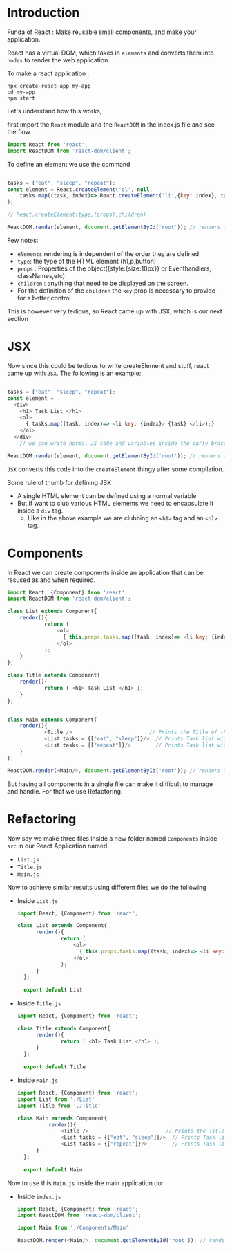 # Introduction

Funda of React : Make reusable small components, and make your application. 

React has a virtual DOM, which takes in `elements` and converts them into `nodes` to render the web application.

To make a react application :

```
npx create-react-app my-app
cd my-app
npm start
```

Let's understand how this works, 

first import the `React` module and the `ReactDOM` in the index.js file and see the flow

```js
import React from 'react';
import ReactDOM from 'react-dom/client';
```

To define an element we use the command 

```js

tasks = ["eat", "sleep", "repeat"];
const element = React.createElement('ol', null, 
    tasks.map((task, index)=> React.createElement('li',{key: index}, task) );
); 

// React.createElement(type,{props},children)

ReactDOM.render(element, document.getElementById('root')); // renders the element 
```
Few notes: 
- `elements` rendering is independent of the order they are defined 
- `type`: the type of the HTML element (h1,p,button)
- `props` : Properties of the object({style:{size:10px}} or Eventhandlers, classNames,etc)
- `children` : anything that need to be displayed on the screen.
- For the definition of the `children` the `key` prop is necessary to provide for a better control 

This is however very tedious, so React came up with JSX, which is our next section 

# JSX 

Now since this could be tedious to write createElement and stuff, react came up with `JSX`. The following is an example:

```js

tasks = ["eat", "sleep", "repeat"];
const element = 
  <div>
    <h1> Task List </h1> 
    <ol>
      { tasks.map((task, index)=> <li key: {index}> {task} </li>);}
    </ol>
  </div>
    // we can write normal JS code and variables inside the curly braces

ReactDOM.render(element, document.getElementById('root')); // renders the element 
```
`JSX` converts this code into the `createElement` thingy after some compilation. 

Some rule of thumb for defining JSX
- A single HTML element can be defined using a normal variable 
- But if want to club various HTML elements we need to encapsulate it inside a `div` tag.
  - Like in the above example we are clubbing an `<h1>` tag and an `<ol>` tag. 

# Components 

In React we can create components inside an application that can be resused as and when required. 

```js
import React, {Component} from 'react';
import ReactDOM from 'react-dom/client';

class List extends Component{
    render(){
            return (
                <ol>
                  { this.props.tasks.map((task, index)=> <li key: {index}> {task} </li>);}
                </ol>
            );
    }
};

class Title extends Component{
    render(){
            return ( <h1> Task List </h1> );
    }
};


class Main extends Component{
    render(){
            <Title />                         // Prints the Title of the page 
            <List tasks = {["eat", "sleep"]}/>  // Prints Task list with "eat" and "sleep" sent as porps
            <List tasks = {["repeat"]}/>        // Prints Task list with "repeat" sent as props 
    }
};

ReactDOM.render(<Main/>, document.getElementById('root')); // renders the element 
```

But having all components in a single file can make it difficult to manage and handle. For that we use Refactoring. 

# Refactoring 

Now say we make three files inside a new folder named `Components` inside `src` in our React Application named:
- `List.js`
- `Title.js`
- `Main.js`

Now to achieve similar results using different files we do the following 
- Inside `List.js`
  ```js
  import React, {Component} from 'react';
  
  class List extends Component{
        render(){
                return (
                    <ol>
                      { this.props.tasks.map((task, index)=> <li key: {index}> {task} </li>);}
                    </ol>
                );
        }
    };
    
    export default List
  ```
- Inside `Title.js`
  ```js
  import React, {Component} from 'react';
  
  class Title extends Component{
        render(){
                return ( <h1> Task List </h1> );
        }
    };
    
    export default Title
  ```
  
- Inside `Main.js`
  ```js
  import React, {Component} from 'react';
  import List from './List'
  import Title from './Title'
  
  class Main extends Component{
            render(){
                <Title />                         // Prints the Title of the page 
                <List tasks = {["eat", "sleep"]}/>  // Prints Task list with "eat" and "sleep" sent as porps
                <List tasks = {["repeat"]}/>        // Prints Task list with "repeat" sent as props 
        }
    };
    
    export default Main
  ```

Now to use this `Main.js` inside the main application do: 

- Inside `index.js`
    ```js
    import React, {Component} from 'react';
    import ReactDOM from 'react-dom/client';
    
    import Main from './Components/Main'

    ReactDOM.render(<Main/>, document.getElementById('root')); // renders the element 
    ```

